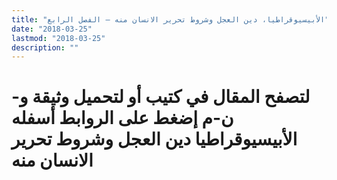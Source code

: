 ```yaml
---
title: "الأبيسيوقراطيا، دين العجل وشروط تحرير الانسان منه – الفصل الرابع"
date: "2018-03-25"
lastmod: "2018-03-25"
description: ""
---
```

# **لتصفح المقال في كتيب أو لتحميل وثيقة و-ن-م إضغط على الروابط أسفله** **الأبيسيوقراطيا دين العجل وشروط تحرير الانسان منه**

###